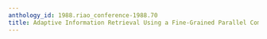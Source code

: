 ```yaml
---
anthology_id: 1988.riao_conference-1988.70
title: Adaptive Information Retrieval Using a Fine-Grained Parallel Computer
---
```

